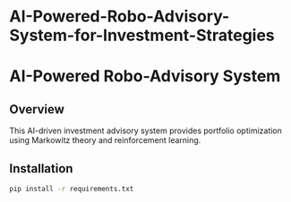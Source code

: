 # AI-Powered-Robo-Advisory-System-for-Investment-Strategies

# AI-Powered Robo-Advisory System

## Overview
This AI-driven investment advisory system provides portfolio optimization using Markowitz theory and reinforcement learning.

## Installation
```sh
pip install -r requirements.txt
